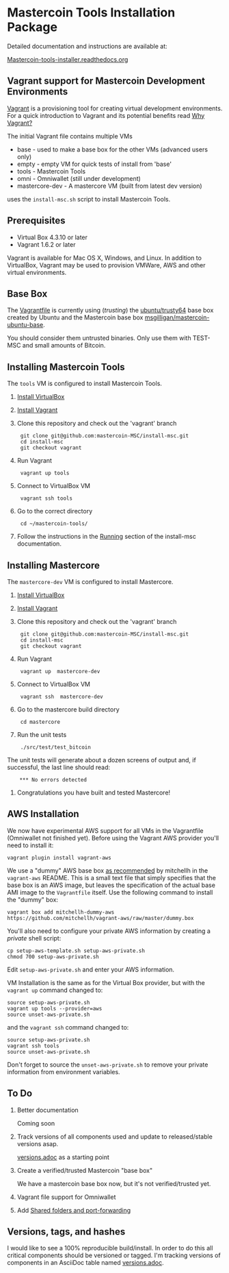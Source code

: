 Mastercoin Tools Installation Package
=====================================

Detailed documentation and instructions are available at:


[Mastercoin-tools-installer.readthedocs.org](http://mastercoin-tools-installer.readthedocs.org/en/latest/pages/intro.html)

Vagrant support for Mastercoin Development Environments
-------------------------------------------------------

[Vagrant](http://www.vagrantup.com) is a provisioning tool for creating virtual development environments. For a quick introduction to Vagrant and its potential benefits read [Why Vagrant?](http://docs.vagrantup.com/v2/why-vagrant/index.html)

The initial Vagrant file contains multiple VMs

* base - used to make a base box for the other VMs (advanced users only)
* empty - empty VM for quick tests of install from 'base'
* tools - Mastercoin Tools
* omni - Omniwallet (still under development)
* mastercore-dev - A mastercore VM (built from latest dev version)

uses the ```install-msc.sh``` script to install Mastercoin Tools.

Prerequisites
-------------

* Virtual Box 4.3.10 or later
* Vagrant 1.6.2 or later

Vagrant is available for Mac OS X, Windows, and  Linux. In addition to VirtualBox, Vagrant may be used to provision VMWare, AWS and other virtual environments.

Base Box
--------

The [Vagrantfile](Vagrantfile) is currently using (*trusting*) the [ubuntu/trusty64](https://vagrantcloud.com/ubuntu/trusty64) base box created by Ubuntu and the Mastercoin base box [msgilligan/mastercoin-ubuntu-base](https://vagrantcloud.com/msgilligan/mastercoin-ubuntu-base).

You should consider them untrusted binaries. Only use them with TEST-MSC and small amounts of Bitcoin.

Installing Mastercoin Tools
---------------------------

The ```tools``` VM is configured to install Mastercoin Tools.

1. [Install VirtualBox](https://www.virtualbox.org/manual/ch02.html)
1. [Install Vagrant](http://docs.vagrantup.com/v2/installation/)
1. Clone this repository and check out the 'vagrant' branch

        git clone git@github.com:mastercoin-MSC/install-msc.git
        cd install-msc
        git checkout vagrant

1. Run Vagrant

        vagrant up tools

1. Connect to VirtualBox VM

        vagrant ssh tools

1. Go to the correct directory

        cd ~/mastercoin-tools/

1. Follow the instructions in the [Running](http://mastercoin-tools-installer.readthedocs.org/en/latest/pages/running.html) section of the install-msc documentation.

Installing Mastercore
---------------------

The ```mastercore-dev``` VM is configured to install Mastercore.

1. [Install VirtualBox](https://www.virtualbox.org/manual/ch02.html)
1. [Install Vagrant](http://docs.vagrantup.com/v2/installation/)
1. Clone this repository and check out the 'vagrant' branch

        git clone git@github.com:mastercoin-MSC/install-msc.git
        cd install-msc
        git checkout vagrant

1. Run Vagrant

        vagrant up  mastercore-dev

1. Connect to VirtualBox VM

        vagrant ssh  mastercore-dev

1. Go to the mastercore build directory

        cd mastercore

1. Run the unit tests

        ./src/test/test_bitcoin
The unit tests will generate about a dozen screens of output and, if successful, the last line should read:

        *** No errors detected

1. Congratulations you have built and tested Mastercore!


AWS Installation
----------------

We now have experimental AWS support for all VMs in the Vagrantfile (Omniwallet not finished yet). Before using the Vagrant AWS provider you'll need to install it:

    vagrant plugin install vagrant-aws

We use a "dummy" AWS base box [as recommended](https://github.com/mitchellh/vagrant-aws#quick-start) by mitchellh in the `vagrant-aws` README. This is a small text file that simply specifies that the base box is an AWS image, but leaves the specification of the actual base AMI image to the `Vagrantfile` itself. Use the following command to install the "dummy" box:

    vagrant box add mitchellh-dummy-aws https://github.com/mitchellh/vagrant-aws/raw/master/dummy.box

You'll also need to configure your private AWS information by creating a *private* shell script:

    cp setup-aws-template.sh setup-aws-private.sh
    chmod 700 setup-aws-private.sh

Edit `setup-aws-private.sh` and enter your AWS information.

VM Installation is the same as for the Virtual Box provider, but with the `vagrant up` command changed to:

    source setup-aws-private.sh
    vagrant up tools --provider=aws
    source unset-aws-private.sh

and the `vagrant ssh` command changed to:

    source setup-aws-private.sh
    vagrant ssh tools
    source unset-aws-private.sh

Don't forget to source the `unset-aws-private.sh` to remove your private information from environment variables.

To Do
-----

1. Better documentation

    Coming soon

1. Track versions of all components used and update to released/stable versions asap.

    [versions.adoc](versions.adoc) as a starting point

1. Create a verified/trusted Mastercoin "base box"

    We have a mastercoin base box now, but it's not verified/trusted yet.

1. Vagrant file support for Omniwallet
1. Add [Shared folders and port-forwarding](http://pastie.org/9083315)



Versions, tags, and hashes
--------------------------

I would like to see a 100% reproducible build/install. In order to do this all critical components should be versioned or tagged. I'm tracking versions of components in an AsciiDoc table named [versions.adoc](versions.adoc).
